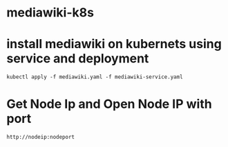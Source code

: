 # mediawiki-k8s
# install mediawiki on kubernets using service and deployment 

`kubectl apply -f mediawiki.yaml -f mediawiki-service.yaml`

# Get Node Ip and Open Node IP with port 

`http://nodeip:nodeport`
